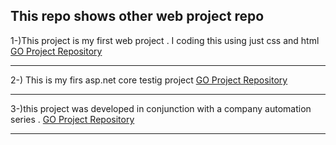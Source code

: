 
##  This repo shows other web project repo 


1-)This project is my first web project . I coding this using just css and html   
    [GO Project Repository ](https://github.com/sedatbilece/my-first-page)
***
2-) This is my firs asp.net core testig project
   [GO Project Repository ](https://github.com/sedatbilece/asp.net-core-library-project)
***

3-)this project was developed in conjunction with a company automation series .
[GO Project Repository ](https://github.com/sedatbilece/asp.net-core-company-automation-project)
***
